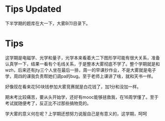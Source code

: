 # Tips Updated

下半学期的题库在大一下，大雾B(1)目录下。

# Tips

这学期是电磁学、光学和量子，光学本来看着大二下图形学可能有很大关系，准备认真学一下，结果一看有个毛线关系，于是整本大雾彻底不学了。整个学期就是和wzh，后来还有jty三个人坐在最后一排，周一的早课抄作业，不是大雾就是电子学，周四的课我负责帮她们调pa的bug。至于老师上课讲了啥，就和天书一样。

好像现在看来花50块钱参加大雾竞赛就是白花钱了，加1分和没加一样。

期末考比较痛苦，要从头开始学，还好有mooc能够拯救我，在16周学懂了。至于考试就随便考了，反正比不过那些搞物竞的。

学大雾的意义何在呢？上学期还想努力说服自己是有意义的，这学期，呵呵
